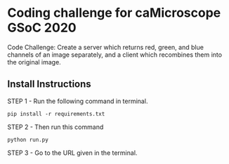 # Coding challenge for caMicroscope GSoC 2020

Code Challenge: Create a server which returns red, green, and blue channels of an image separately, and a client which recombines them into the original image.

## Install Instructions
STEP 1 - Run the following command in terminal.

```
pip install -r requirements.txt
```

STEP 2 - Then run this command

```
python run.py
```

STEP 3 - Go to the URL given in the terminal.